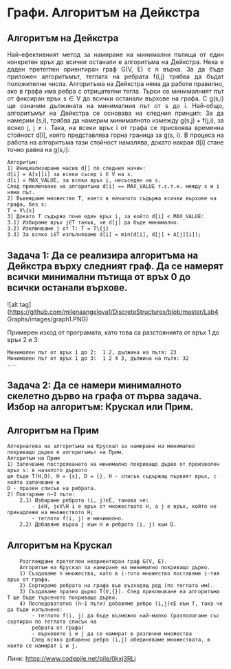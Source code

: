 # Графи. Алгоритъм на Дейкстра

## Алгоритъм на Дейкстра
<p align="justify">
Най-ефективният метод за намиране на минимални пътища от един конкретен връх до всички останали 
е алгоритъма на Дейкстра.
Нека е даден претеглен ориентиран граф G(V, E) с n върха. За да бъде приложен алгоритъмът, теглата на ребрата f(i,j) 
трябва да бъдат положителни числа. Алгоритъма на Дейкстра няма да работи правилно, ако в графа има ребра с отрицателни тегла. 
Търси се минималният път от фиксиран връх s ∈ V до всички останали върхове на графа. С g(s,i) ще означим дължината на минималния път от s до i. 
Най-общо, алгоритъмът на Дейкстра се основава на следния принцип: За да намерим (s,i), трябва да намерим минималното измежду g(s,j) + f(j,i), за всяко j, j ≠ i. Така, на всеки връх i от графа се присвоява временна стойност d[i], която представлява 
горна граница за g(s, i). В процеса на работа на алгоритъма тази стойност намалява, докато накрая d[i] стане точно равна на g(s,i):
</p>

```
Алгоритъм:
1) Инициализираме масив d[] по следния начин:  
d[i] = A[s][i] за всеки съсед i ∈ V на s.  
d[i] = MAX_VALUE, за всеки връх i, несъседен на s.  
След приключване на алгоритъма d[i] == MAX_VALUE т.с.т.к. между s и i няма път. 
2) Въвеждаме множество Т, което в началото съдържа всички върхове на графа, без s: 
T = V\{s} 
3) Докато T съдържа поне един връх i, за който d[i] < MAX_VALUE: 
3.1) Избираме връх j∈Т такъв, че d[j] да бъде минимално. 
3.2) Изключваме j от T: T = T\{j} 
3.3) За всяко i∈T изпълняваме d[i] = min(d[i], d[j] + A[j][i]); 
```

## Задача 1: Да се реализира алгоритъма на Дейкстра върху следният граф. Да се намерят всички минимални пътища от връх 0 до всички останали върхове.

![alt tag](https://github.com/milenaangelova1/DiscreteStructures/blob/master/Lab4 Graphs/images/graph1.PNG)

Примерен изход от програмата, като това са разстоянията от връх 1 до връх 2 и 3: 
```
Минимален път от връх 1 до 2:  1 2, дължина на пътя: 23 
Минимален път от връх 1 до 3:  1 2 4 3, дължина на пътя: 32 
...

```

## Задача 2: Да се намери минималното скелетно дърво на графа от първа задача. Избор на алгоритъм: Крускал или Прим.

## Алгоритъм на Прим
```
Алтернатива нa алгоритъма на Крускал за намиране на минимално покриващо дърво е алгоритъмът на Прим.  
Алгоритъм на Прим 
1) Започваме построяването на минимално покриващо дърво от произволен връх s: в началото дървото 
ще бъде T(H,D), H = {s}, D = {}, H - списък съдържащ първият връх, с който започваме и 
D - празен списък на ребрата. 
2) Повтаряме n–1 пъти:  
    2.1) Избираме реброто (i, j)ϵЕ, такова че: 
        - iϵH, jϵV\H i e връх от множеството H, a j e връх, който не принадлежи на множеството H; 
        - теглото f(i, j) е минимално. 
    2.2) Добавяме върха j към H и реброто (i, j) към D. 
```

## Алгоритъм на Крускал
```
    Разглеждаме претеглен неориентиран граф G(V, E).  
    Алгоритъм на Крускал за намиране на минимално покриващо дърво. 
    1) Създаваме n множества, като в i-тото множество поставяме i-тия връх от графа. 
    2) Сортираме ребрата на графа във възходящ ред (по теглата им). 
    3) Създаваме празно дърво T(V,{}). След приключване на алгоритъма T ще бъде търсеното покриващо дърво.  
    4) Последователно (n–1 пъти) добавяме ребро (i,j)ϵЕ към T, така че да бъде изпълнено: 
        - теглото f(i, j) да бъде възможно най-малко (разполагаме със сортиран по теглата списък на 
        ребрата от графа) 
        - върховете i и j да се намират в различни множества 
        След всяко добавено ребро (i,j) обединяваме множествата, в които се намират i и j.  
```

Линк: https://www.codepile.net/pile/0kxj3RLj